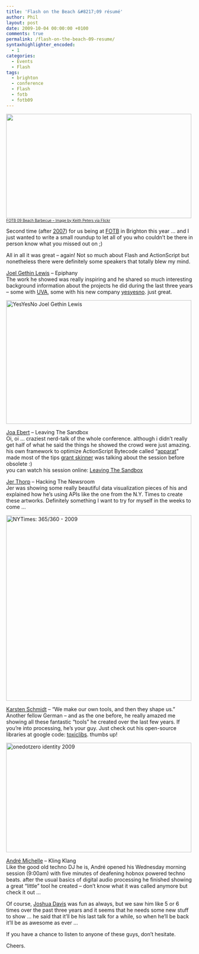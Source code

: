 ```yaml
---
title: 'Flash on the Beach &#8217;09 résumé'
author: Phil
layout: post
date: 2009-10-04 00:00:00 +0100
comments: true
permalink: /flash-on-the-beach-09-resume/
syntaxhighlighter_encoded:
  - 1
categories:
  - Events
  - Flash
tags:
  - brighton
  - conference
  - Flash
  - fotb
  - fotb09
---
```

<img class=" " title="FOTB 09 Beach Barbecue by Keith Peters" src="http://farm3.static.flickr.com/2647/3953793250_cbf271dcd5.jpg" alt="" width="500" height="281" />  
<a style="font-size:10px" href="http://www.flickr.com/photos/bit-101/3953793250/" target="_blank">FOTB 09 Beach Barbecue &#8211; Image by Keith Peters via Flickr</a>

Second time (after <a href="http://apdevblog.com/back-from-brighton/" target="_blank">2007</a>) for us being at <a href="http://www.flashonthebeach.com/" target="_blank">FOTB</a> in Brighton this year &#8230; and I just wanted to write a small roundup to let all of you who couldn&#8217;t be there in person know what you missed out on ;)

All in all it was great &#8211; again! Not so much about Flash and ActionScript but nonetheless there were definitely some speakers that totally blew my mind.

<!--more-->

<a href="http://www.joelgethinlewis.com/" target="_blank">Joel Gethin Lewis</a> &#8211; Epiphany  
The work he showed was really inspiring and he shared so much interesting background information about the projects he did during the last three years &#8211; some with <a href="http://www.uva.co.uk/" target="_blank">UVA</a>, some with his new company <a href="http://yesyesno.com/" target="_blank">yesyesno</a>. just great.

<a href="http://yesyesno.com/joel-gethin-lewis" target="_blank"><img class="alignnone size-full wp-image-593" title="YesYesNo Joel Gethin Lewis" src="/images/2009/10/joel.jpg" alt="YesYesNo Joel Gethin Lewis" width="500" height="333" /></a>

<a href="http://www.joa-ebert.com/" target="_blank">Joa Ebert</a> &#8211; Leaving The Sandbox  
Oi, oi &#8230; craziest nerd-talk of the whole conference. although i didn&#8217;t really get half of what he said the things he showed the crowd were just amazing. his own framework to optimize ActionScript Bytecode called &#8220;<a href="http://code.google.com/p/apparat/" target="_blank">apparat</a>&#8221; made most of the tips <a href="http://www.gskinner.com/blog/" target="_blank">grant skinner</a> was talking about the session before obsolete :)  
you can watch his session online: <a href="http://blog.joa-ebert.com/2009/09/28/fotb-recordings/" target="_blank">Leaving The Sandbox</a>

<a href="http://blog.blprnt.com/" target="_blank">Jer Thorp</a> &#8211; Hacking The Newsroom  
Jer was showing some really beautiful data visualization pieces of his and explained how he&#8217;s using APIs like the one from the N.Y. Times to create these artworks. Definitely something I want to try for myself in the weeks to come &#8230;

<a href="http://www.flickr.com/photos/blprnt/3291287830/" target="_blank"><img class="alignnone size-full wp-image-591" title="NYTimes: 365/360 - 2009" src="/images/2009/10/jerthorpe2.jpg" alt="NYTimes: 365/360 - 2009" width="500" height="500" /></a>

<a href="http://postspectacular.com/" target="_blank">Karsten Schmidt</a> &#8211; &#8220;We make our own tools, and then they shape us.&#8221;  
Another fellow German &#8211; and as the one before, he really amazed me showing all these fantastic &#8220;tools&#8221; he created over the last few years. If you&#8217;re into processing, he&#8217;s your guy. Just check out his open-source libraries at google code: <a href="http://code.google.com/p/toxiclibs/" target="_blank">toxiclibs</a>. thumbs up!

<a href="http://www.flickr.com/photos/toxi/3889620100/in/set-72157620899002878/" target="_blank"><img class="alignnone size-full wp-image-588" title="onedotzero identity 2009" src="/images/2009/10/karstenschmidt.jpg" alt="onedotzero identity 2009" width="500" height="295" /></a>

<a href="http://www.andre-michelle.com/" target="_blank">André Michelle</a> &#8211; Kling Klang  
Like the good old techno DJ he is, André opened his Wednesday morning session (9:00am) with five minutes of deafening hobnox powered techno beats. after the usual basics of digital audio processing he finished showing a great &#8220;little&#8221; tool he created &#8211; don&#8217;t know what it was called anymore but check it out &#8230;



Of course, <a href="http://www.joshuadavis.com/" target="_blank">Joshua Davis</a> was fun as always, but we saw him like 5 or 6 times over the past three years and it seems that he needs some new stuff to show &#8230; he said that it&#8217;ll be his last talk for a while, so when he&#8217;ll be back it&#8217;ll be as awesome as ever &#8230;

If you have a chance to listen to anyone of these guys, don&#8217;t hesitate.

Cheers. 